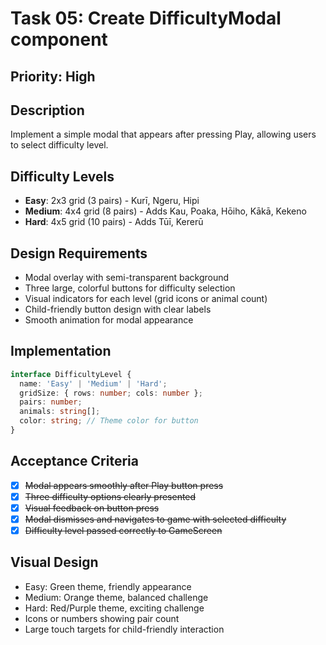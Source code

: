 # Task 05: Create DifficultyModal component

## Priority: High

## Description
Implement a simple modal that appears after pressing Play, allowing users to select difficulty level.

## Difficulty Levels
- **Easy**: 2x3 grid (3 pairs) - Kurī, Ngeru, Hipi
- **Medium**: 4x4 grid (8 pairs) - Adds Kau, Poaka, Hōiho, Kākā, Kekeno
- **Hard**: 4x5 grid (10 pairs) - Adds Tūī, Kererū

## Design Requirements
- Modal overlay with semi-transparent background
- Three large, colorful buttons for difficulty selection
- Visual indicators for each level (grid icons or animal count)
- Child-friendly button design with clear labels
- Smooth animation for modal appearance

## Implementation
```typescript
interface DifficultyLevel {
  name: 'Easy' | 'Medium' | 'Hard';
  gridSize: { rows: number; cols: number };
  pairs: number;
  animals: string[];
  color: string; // Theme color for button
}
```

## Acceptance Criteria
- [x] ~~Modal appears smoothly after Play button press~~
- [x] ~~Three difficulty options clearly presented~~
- [x] ~~Visual feedback on button press~~
- [x] ~~Modal dismisses and navigates to game with selected difficulty~~
- [x] ~~Difficulty level passed correctly to GameScreen~~

## Visual Design
- Easy: Green theme, friendly appearance
- Medium: Orange theme, balanced challenge
- Hard: Red/Purple theme, exciting challenge
- Icons or numbers showing pair count
- Large touch targets for child-friendly interaction
